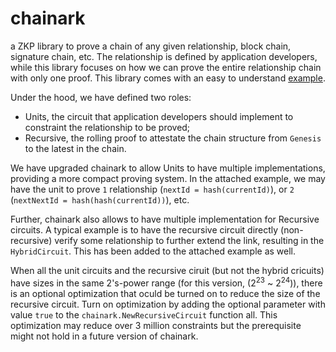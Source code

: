 # chainark
a ZKP library to prove a chain of any given relationship, block chain, signature chain, etc. The relationship is defined by application developers, while this library focuses on how we can prove the entire relationship chain with only one proof. This library comes with an easy to understand [example](example/README.md).

Under the hood, we have defined two roles:

- Units, the circuit that application developers should implement to constraint the relationship to be proved;
- Recursive, the rolling proof to attestate the chain structure from `Genesis` to the latest in the chain.

We have upgraded chainark to allow Units to have multiple implementations, providing a more compact proving system. In the attached example, we may have the unit to prove `1` relationship (`nextId = hash(currentId)`), or `2` (`nextNextId = hash(hash(currentId))`), etc. 

Further, chainark also allows to have multiple implementation for Recursive circuits. A typical example is to have the recursive circuit directly (non-recursive) verify some relationship to further extend the link, resulting in the `HybridCircuit`. This has been added to the attached example as well.

When all the unit circuits and the recursive ciruit (but not the hybrid cricuits) have sizes in the same 2's-power range (for this version, ($2^{23}$ ~ $2^{24}$)), there is an optional optimization that oculd be turned on to reduce the size of the recursive circuit. Turn on optimization by adding the optional parameter with value `true` to the `chainark.NewRecursiveCircuit` function all. This optimization may reduce over 3 million constraints but the prerequisite might not hold in a future version of chainark.
